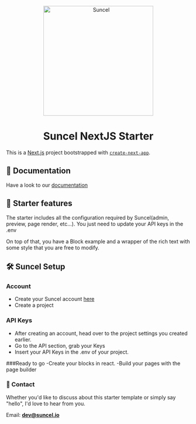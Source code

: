 <p align="center">
    <img alt="Suncel" src="https://assets.suncel.io/61bf5e233c962a862faf209f/ryNwB-meta-suncel-general.png" width="300" />
</p>
<h1 align="center">
  Suncel NextJS Starter
</h1>

This is a [Next.js](https://nextjs.org/) project bootstrapped with [`create-next-app`](https://github.com/vercel/next.js/tree/canary/packages/create-next-app).

## 🎉 **Documentation**

Have a look to our [documentation](https://docs.suncel.io)

## 🎉 **Starter features**

The starter includes all the configuration required by Suncel(admin, preview, page render, etc...). You just need to update your API keys in the .env

On top of that, you have a Block example and a wrapper of the rich text with some style that you are free to modify.

## 🛠️ **Suncel Setup**

### Account

- Create your Suncel account [here](https://app.suncel.io/signup)
- Create a project

### API Keys

- After creating an account, head over to the project settings you created earlier.
- Go to the API section, grab your Keys
- Insert your API Keys in the .env of your project.

###Ready to go
-Create your blocks in react.
-Build your pages with the page builder

### **📧 Contact**

Whether you'd like to discuss about this starter template or simply say "hello", I'd love to hear from you.

Email: **[dev@suncel.io](mailto:dev@suncel.io)**
